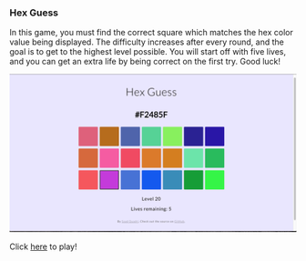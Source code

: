 ### Hex Guess

In this game, you must find the correct square which matches the hex color value being displayed. The difficulty increases after every round, and the goal is to get to the highest level possible. You will start off with five lives, and you can get an extra life by being correct on the first try. Good luck!

![](https://raw.githubusercontent.com/saadq/HexGuess/master/Screenshots/HexGuess-Screenshot.png)

Click [here](http://saadq.github.io/HexGuess/) to play!